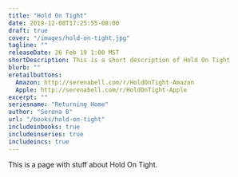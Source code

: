 ```yaml
---
title: "Hold On Tight"
date: 2019-12-08T17:25:55-08:00
draft: true
cover: "/images/hold-on-tight.jpg"
tagline: ""
releaseDate: 26 Feb 19 1:00 MST
shortDescription: This is a short description of Hold On Tight
blurb: ""
eretailbuttons:
  Amazon: http://serenabell.com/r/HoldOnTight-Amazon
  Apple: http://serenabell.com/r/HoldOnTight-Apple
excerpt: ""
seriesname: "Returning Home" 
author: "Serena B"
url: "/books/hold-on-tight"
includeinbooks: true
includeinseries: true
includeincs: true
---
```


This is a page with stuff about Hold On Tight. 